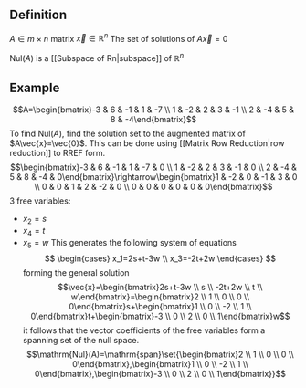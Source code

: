 ## Definition

$A\in m\times n$ matrix
$\vec{x}\in\mathbb{R}^n$
The set of solutions of $A\vec{x}=0$

$\mathrm{Nul}{(A)}$ is a [[Subspace of Rn|subspace]] of $\mathbb{R}^n$

## Example

$$A=\begin{bmatrix}-3 & 6 & -1 & 1 & -7 \\ 1 & -2 & 2 & 3 & -1 \\ 2 & -4 & 5 & 8 & -4\end{bmatrix}$$
To find $\mathrm{Nul}(A)$, find the solution set to the augmented matrix of $A\vec{x}=\vec{0}$. This can be done using [[Matrix Row Reduction|row reduction]] to RREF form.
$$\begin{bmatrix}-3 & 6 & -1 & 1 & -7 & 0 \\ 1 & -2 & 2 & 3 & -1 & 0 \\ 2 & -4 & 5 & 8 & -4 & 0\end{bmatrix}\rightarrow\begin{bmatrix}1 & -2 & 0 & -1 & 3 & 0 \\ 0 & 0 & 1 & 2 & -2 & 0 \\ 0 & 0 & 0 & 0 & 0 & 0\end{bmatrix}$$
3 free variables:

- $x_2=s$
- $x_4=t$
- $x_5=w$
  This generates the following system of equations
  $$
  \begin{cases}
  x_1=2s+t-3w \\
  x_3=-2t+2w
  \end{cases}
  $$
  forming the general solution $$\vec{x}=\begin{bmatrix}2s+t-3w \\ s \\ -2t+2w \\ t \\ w\end{bmatrix}=\begin{bmatrix}2 \\ 1 \\ 0 \\ 0 \\ 0\end{bmatrix}s+\begin{bmatrix}1 \\ 0 \\ -2 \\ 1 \\ 0\end{bmatrix}t+\begin{bmatrix}-3 \\ 0 \\ 2 \\ 0 \\ 1\end{bmatrix}w$$ it follows that the vector coefficients of the free variables form a spanning set of the null space. $$\mathrm{Nul}(A)=\mathrm{span}\set{\begin{bmatrix}2 \\ 1 \\ 0 \\ 0 \\ 0\end{bmatrix},\begin{bmatrix}1 \\ 0 \\ -2 \\ 1 \\ 0\end{bmatrix},\begin{bmatrix}-3 \\ 0 \\ 2 \\ 0 \\ 1\end{bmatrix}}$$
